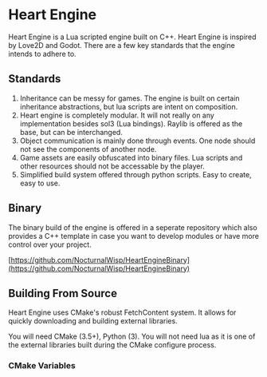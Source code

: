 # Heart Engine
Heart Engine is a Lua scripted engine built on C++. Heart Engine is inspired by Love2D and Godot. There are a few key standards that the engine intends to adhere to.

## Standards
1. Inheritance can be messy for games. The engine is built on certain inheritance abstractions, but lua scripts are intent on composition.
2. Heart engine is completely modular. It will not really on any implementation besides sol3 (Lua bindings). Raylib is offered as the base, but can be interchanged.
3. Object communication is mainly done through events. One node should not see the components of another node.
4. Game assets are easily obfuscated into binary files. Lua scripts and other resources should not be accessable by the player.
5. Simplified build system offered through python scripts. Easy to create, easy to use.

## Binary
The binary build of the engine is offered in a seperate repository which also provides a C++ template in case you want to develop modules or have more control over your project.

[https://github.com/NocturnalWisp/HeartEngineBinary](https://github.com/NocturnalWisp/HeartEngineBinary)

## Building From Source
Heart Engine uses CMake's robust FetchContent system. It allows for quickly downloading and building external libraries.

You will need CMake (3.5+), Python (3). You will not need lua as it is one of the external libraries built during the CMake configure process.

### CMake Variables
